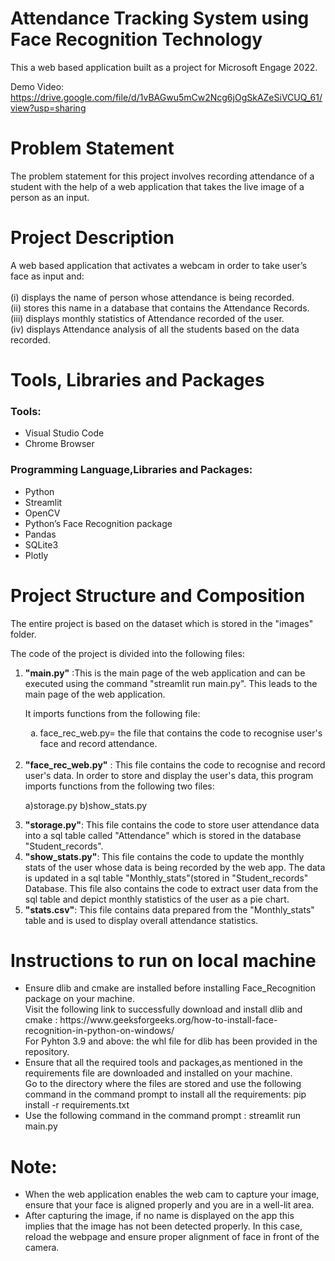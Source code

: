 <h1> Attendance Tracking System using Face Recognition Technology </h1>

This a web based application built as a project for Microsoft Engage 2022.

Demo Video: https://drive.google.com/file/d/1vBAGwu5mCw2Ncg6jOgSkAZeSiVCUQ_61/view?usp=sharing

<h1>Problem Statement</h1>
The problem statement for this project involves recording attendance of a student with the help of a web application that takes the live image of a person as an input.

<h1>Project Description</h1>
A web based application that activates a webcam in order to take user’s face as input and:<br><br>
  (i) displays the name of person whose attendance is being recorded.<br>
  (ii) stores this name in a database that contains the Attendance Records.<br>
  (iii) displays monthly statistics of Attendance recorded of the user.<br>
  (iv) displays Attendance analysis of all the students based on the data recorded. <br>

<h1>Tools, Libraries and Packages</h1>
<h3>Tools:</h3>
<ul>
 <li>Visual Studio Code</li>
<li>Chrome Browser</li></ul>
<h3>Programming Language,Libraries and Packages:</h3>
<ul>
  <li>Python</li>
<li>Streamlit</li>
<li>OpenCV</li>
<li>Python’s Face Recognition package</li>
<li>Pandas</li>
<li>SQLite3</li>
<li>Plotly</li></ul>

<h1>Project Structure and Composition</h1>
The entire project is based on the dataset which is stored in the "images" folder.

The code of the project is divided into the following files:<p>
<ol type=1>  
  <li><b>"main.py"</b> :This is the main page of the web application and can be executed using the command "streamlit run main.py". This leads to the main page of the web application.
             <p>It imports functions from the following file:
               <ol type=a>
               <li>face_rec_web.py= the file that contains the code to recognise user's face and record attendance.</li></ol><br>
  </li>                
  <li><b>"face_rec_web.py"</b> : This file contains the code to recognise and record user's data. In order to store and display the user's data, this program imports functions from the following two files:
  <p> a)storage.py b)show_stats.py</li>
                      
  <li><b>"storage.py"</b>: This file contains the code to store user attendance data into a sql table called "Attendance" which is stored in the database "Student_records".</li>

  <li><b>"show_stats.py"</b>: This file contains the code to update the monthly stats of the user whose data is being recorded by the web app. The data is updated in a sql table "Monthly_stats"(stored in "Student_records" Database.
                   This file also contains the code to extract user data from the sql table and depict monthly statistics of the user as a pie chart.</li>

  <li><b>"stats.csv"</b>: This file contains data prepared from the "Monthly_stats" table and is used to display overall attendance statistics.</li></ol>

 <h1> Instructions to run on local machine </h1>                    
 <ul>
 <li> Ensure dlib and cmake are installed before installing Face_Recognition package on your machine.<br> Visit the following link to successfully download and           install dlib and cmake : https://www.geeksforgeeks.org/how-to-install-face-recognition-in-python-on-windows/ <br>
      For Pyhton 3.9 and above: the whl file for dlib has been provided in the repository.    
  </li>
  <li> Ensure that all the required tools and packages,as mentioned in the requirements file are downloaded and installed on your machine.
    <br>Go to the directory where the files are stored and use the following command in the command prompt to install all the requirements: pip install -r requirements.txt
  </li>
  <li> Use the following command in the command prompt : streamlit run main.py</li>
  </ul>
<h1>Note:</h1>
<ul>
  <li> When the web application enables the web cam to capture your image, ensure that your face is aligned properly and you are in a well-lit area.</li>
  <li> After capturing the image, if no name is displayed on the app this implies that the image has not been detected properly. In this case, reload the webpage and ensure proper alignment of face in front of the camera.</li></ul>
 
